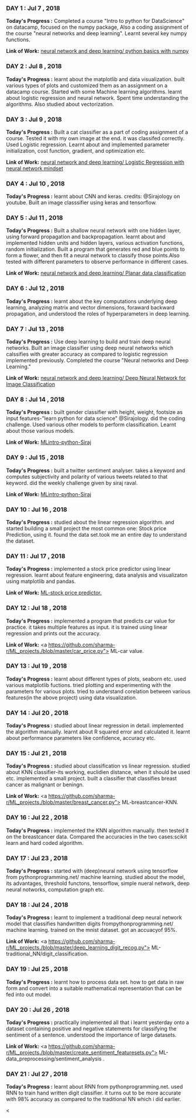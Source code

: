 <h3>DAY 1 : Jul 7 , 2018</h3>

<b>Today's Progress :</b> Completed a course "Intro to python for DataScience" on datacamp, focused on the numpy package, 
Also a coding assignment of the course "neural networks and deep learning".
Learnt several key numpy functions.

<b>Link of Work:</b> <a href="https://hub.coursera-notebooks.org/user/pisufwhumemxcfgqmrhmev/notebooks/Week%202/Python%20Basics%20with%20Numpy/Python%20Basics%20With%20Numpy%20v3.ipynb">neural network and deep learning/ python basics with numpy</a>

<h3>DAY 2 : Jul 8 , 2018</h3>

<b>Today's Progress :</b> learnt about the matplotlib and data visualization. built various types of plots and customized them as an assignment on a datacamp course. Started with some Machine learning algorithms. learnt about logistic regression and neural network. Spent time understanding the algorithms. Also studied about vectorization.

<h3>DAY 3 : Jul 9 , 2018</h3>

<b>Today's Progress :</b> Built a cat classifier as a part of coding assignment of a course. Tested it with my own image at the end. it was classifed correctly. Used Logistic regression. Learnt about and implemented parameter initialization, cost function, gradient, and optimization etc.

<b>Link of Work:</b> <a href="https://hub.coursera-notebooks.org/user/pisufwhumemxcfgqmrhmev/notebooks/Week%202/Logistic%20Regression%20as%20a%20Neural%20Network/Logistic%20Regression%20with%20a%20Neural%20Network%20mindset%20v5.ipynb#">neural network and deep learning/ Logistic Regression with neural network mindset</a>

<h3>DAY 4 : Jul 10 , 2018</h3>

<b>Today's Progress :</b> learnt about CNN and keras. credits: @Sirajology on youtube. Built an image classsifier using keras and tensorflow.

<h3>DAY 5 : Jul 11 , 2018</h3>

<b>Today's Progress :</b> Built a shallow neural network with one hidden layer, using forward propagation and backpropagation.
learnt about and implemented hidden units and hidden layers, various activation functions, random initialization. Built a program that generates red and blue points to form a flower, and then fit a neural network to classify those points.Also tested with different parameters to observe performance in different cases.

<b>Link of Work:</b> <a href="https://hub.coursera-notebooks.org/user/pisufwhumemxcfgqmrhmev/notebooks/Week%203/Planar%20data%20classification%20with%20one%20hidden%20layer/Planar%20data%20classification%20with%20one%20hidden%20layer%20v5.ipynb">neural network and deep learning/ Planar data classification </a>

<h3>DAY 6 : Jul 12 , 2018</h3>

<b>Today's Progress :</b> learnt about the key computations underlying deep learning, analyzing matrix and vector dimensions, foraward backward propagation, and understood the roles of hyperparameters in deep learning.

<h3>DAY 7 : Jul 13 , 2018</h3>

<b>Today's Progress :</b> Use deep learning to build and train deep neural networks. Built an image classifier using deep neural networks which calssifies with greater accuracy as compared to logistic regression implemented previously. Completed the course "Neural networks and Deep Learning."

<b>Link of Work:</b> <a href="https://hub.coursera-notebooks.org/user/pisufwhumemxcfgqmrhmev/notebooks/Week%204/Deep%20Neural%20Network%20Application:%20Image%20Classification/Deep%20Neural%20Network%20-%20Application%20v8.ipynb#">neural network and deep learning/ Deep Neural Network for Image Classification </a>

<h3>DAY 8 : Jul 14 , 2018</h3>

<b>Today's Progress :</b> built gender classifier with height, weight, footsize as input features-"learn python for data science" @Sirajology. did the coding challenge. Used various other models to perform classification. Learnt about those various models.

<b>Link of Work:</b> <a href="https://github.com/sharma-r/MLintro-python-Siraj/blob/master/genderclassification.py"> MLintro-python-Siraj </a>

<h3>DAY 9 : Jul 15 , 2018</h3>

<b>Today's Progress :</b> built a twitter sentiment analyser. takes a keyword and computes subjectivity and polarity of various tweets related to that keyword. did the weekly challenge given by siraj raval.

<b>Link of Work:</b> <a href="https://github.com/sharma-r/MLintro-python-Siraj/blob/master/twittersenti_challenge.py"> MLintro-python-Siraj </a>


<h3>DAY 10 : Jul 16 , 2018</h3>

<b>Today's Progress :</b> studied about the linear regression algorithm. and started building a small project the most common one: Stock price Prediction, using it. found the data set.took me an entire day to understand the dataset.


<h3>DAY 11 : Jul 17 , 2018</h3>

<b>Today's Progress :</b> implemented a stock price predictor using linear regression. learnt about feature engineering, data analysis and visualizaton using matplotlib and pandas.

<b>Link of Work:</b> <a href="https://github.com/sharma-r/ML_projects./blob/master/stock_price_predictor.py"> ML-stock price predictor. </a>


<h3>DAY 12 : Jul 18 , 2018</h3>

<b>Today's Progress :</b> implemented a program that predicts car value for practice. it takes multiple features as input. it is trained using linear regression and prints out the accuracy. 

<b>Link of Work:</b> <a https://github.com/sharma-r/ML_projects./blob/master/car_price.py"> ML-car value.</a>


<h3>DAY 13 : Jul 19 , 2018</h3>

<b>Today's Progress :</b> learnt about different types of plots, seaborn etc. used various matplotlib fuctions. tried plotting and experimenting with the parameters for various plots. tried to understand corelation between various features(in the above project) using data visualization.


<h3>DAY 14 : Jul 20 , 2018</h3>

<b>Today's Progress :</b> studied about linear regression in detail. implemented the algorithm manually. learnt about R squared error and calculated it. learnt about performance parameters like confidence, accuracy etc.


<h3>DAY 15 : Jul 21 , 2018</h3>

<b>Today's Progress :</b> studied about classification vs linear regression. studied about KNN classifier-its working, euclidien distance, when it should be used etc. implemented a small project. built a classifier that classifies breast cancer as malignant or beningn.   

<b>Link of Work:</b> <a https://github.com/sharma-r/ML_projects./blob/master/breast_cancer.py"> ML-breastcancer-KNN.</a>


<h3>DAY 16 : Jul 22 , 2018</h3>

<b>Today's Progress :</b> implemented the KNN algorithm manually. then tested it on the breastcancer data. Compared the accuracies in the two cases:scikit learn and hard coded algorithm. 


<h3>DAY 17 : Jul 23 , 2018</h3>

<b>Today's Progress :</b> started with (deep)neural network using tensorflow from pythonprogramming.net/ machine learning. studied about the model, its advantages, threshold functons, tensorflow, simple nueral network, deep neural notworks, computation graph etc.


<h3>DAY 18 : Jul 24 , 2018</h3>

<b>Today's Progress :</b> learnt to implement a traditional deep neural network model that classifies handwritten digits frompythonprogramming.net/ machine learning. trained on the mnist dataset. got an accuacyof 95%.   

<b>Link of Work:</b> <a https://github.com/sharma-r/ML_projects./blob/master/deep_learning_digit_recog.py"> ML-traditional_NN/digit_classification.</a>


<h3>DAY 19 : Jul 25 , 2018</h3>

<b>Today's Progress :</b> learnt how to process data set. how to get data in raw form and convert into a suitable mathematical representation that can be fed into out model.  


<h3>DAY 20 : Jul 26 , 2018</h3>

<b>Today's Progress :</b> practically implemented all that i learnt yesterday onto a dataset containing positive and negative statements for classifying the sentiment of a sentence. understood the importance of large datasets. 

<b>Link of Work:</b> <a https://github.com/sharma-r/ML_projects./blob/master/create_sentiment_featuresets.py"> ML-data_preprocessing/sentiment_analysis .</a>


<h3>DAY 21 : Jul 27 , 2018</h3>

<b>Today's Progress :</b> learnt about RNN from pythonprogramming.net. used RNN to train hand written digit classifier. it turns out to be more accurate with 98% accuracy  as compared to the traditional NN which i did earlier.

<






















